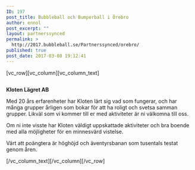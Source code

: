 ```yaml
---
ID: 197
post_title: Bubbleball och Bumperball i Örebro
author: ennol
post_excerpt: ""
layout: partnerssynced
permalink: >
  http://2017.bubbleball.se/Partnerssynced/orebro/
published: true
post_date: 2017-03-08 19:12:41
---
```

[vc_row][vc_column][vc_column_text]
<div id="block_container_89363261" class="block_container presentation_image_block">
<div id="block_89363261">
<div class="h24_normal_text">
<div class="h24_image_block_align h24_image_block_align_left "><img id="block_img_89363261" class="presentation_image_block_image" title="" src="http://dst15js82dk7j.cloudfront.net/183390/53105910-VMQER.jpg" alt="" /></div>
</div>
</div>
</div>
<div id="block_container_89363257" class="block_container standard_text_block text_block">
<div id="block_89363257">
<div id="block_89363257_text_content" class="text_content">

<strong>Kloten Lägret AB</strong>

Med 20 års erfarenheter har Kloten lärt sig vad som fungerar, och har många grupper årligen som bokar för att ha roligt och svetsa samman grupper.
Likväl som vi kommer till er med aktiviteter är ni välkomna till oss.

Om ni inte visste har Kloten väldigt uppskattade aktiviteter och bra boende med alla möjligheter för en minnesvärd vistelse.

Värt att poängtera är höghöjd och äventyrsbanan som tusentals testat genom åren.

</div>
</div>
</div>
[/vc_column_text][/vc_column][/vc_row]
